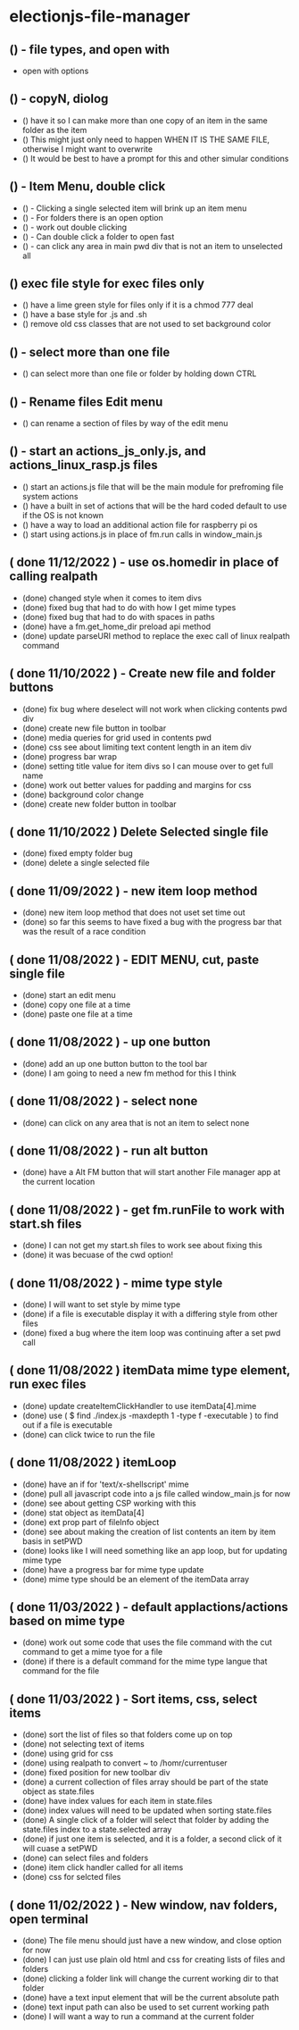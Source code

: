 # electionjs-file-manager

## () - file types, and open with
* open with options

## () - copyN, diolog
* () have it so I can make more than one copy of an item in the same folder as the item
* () This might just only need to happen WHEN IT IS THE SAME FILE, otherwise I might want to overwrite
* () It would be best to have a prompt for this and other simular conditions



## () - Item Menu, double click
* () - Clicking a single selected item will brink up an item menu
* () - For folders there is an open option
* () - work out double clicking
* () - Can double click a folder to open fast
* () - can click any area in main pwd div that is not an item to unselected all

## () exec file style for exec files only
* () have a lime green style for files only if it is a chmod 777 deal
* () have a base style for .js and .sh
* () remove old css classes that are not used to set background color

## () - select more than one file
* () can select more than one file or folder by holding down CTRL

## () - Rename files Edit menu
* () can rename a section of files by way of the edit menu

## () - start an actions\_js\_only.js, and actions\_linux\_rasp.js files
* () start an actions.js file that will be the main module for prefroming file system actions
* () have a built in set of actions that will be the hard coded default to use if the OS is not known
* () have a way to load an additional action file for raspberry pi os
* () start using actions.js in place of fm.run calls in window\_main.js

## ( done 11/12/2022 ) - use os.homedir in place of calling realpath
* (done) changed style when it comes to item divs
* (done) fixed bug that had to do with how I get mime types
* (done) fixed bug that had to do with spaces in paths
* (done) have a fm.get\_home\_dir preload api method
* (done) update parseURI method to replace the exec call of linux realpath command

## ( done 11/10/2022 ) - Create new file and folder buttons
* (done) fix bug where deselect will not work when clicking contents pwd div
* (done) create new file button in toolbar
* (done) media queries for grid used in contents pwd
* (done) css see about limiting text content length in an item div
* (done) progress bar wrap
* (done) setting title value for item divs so I can mouse over to get full name
* (done) work out better values for padding and margins for css
* (done) background color change
* (done) create new folder button in toolbar

## ( done 11/10/2022 ) Delete Selected single file
* (done) fixed empty folder bug
* (done) delete a single selected file

## ( done 11/09/2022 ) - new item loop method
* (done) new item loop method that does not uset set time out
* (done) so far this seems to have fixed a bug with the progress bar that was the result of a race condition

## ( done 11/08/2022 ) - EDIT MENU, cut, paste single file
* (done) start an edit menu
* (done) copy one file at a time
* (done) paste one file at a time

## ( done 11/08/2022 ) - up one button
* (done) add an up one button button to the tool bar
* (done) I am going to need a new fm method for this I think

## ( done 11/08/2022 ) - select none
* (done) can click on any area that is not an item to select none

## ( done 11/08/2022 ) - run alt button
* (done) have a Alt FM button that will start another File manager app at the current location

## ( done 11/08/2022 ) - get fm.runFile to work with start.sh files
* (done) I can not get my start.sh files to work see about fixing this
* (done) it was becuase of the cwd option!

## ( done 11/08/2022 ) - mime type style
* (done) I will want to set style by mime type
* (done) if a file is executable display it with a differing style from other files
* (done) fixed a bug where the item loop was continuing after a set pwd call

## ( done 11/08/2022 ) itemData mime type element, run exec files
* (done) update createItemClickHandler to use itemData\[4\].mime
* (done) use ( $ find ./index.js -maxdepth 1 -type f -executable ) to find out if a file is executable
* (done) can click twice to run the file

## ( done 11/08/2022 ) itemLoop
* (done) have an if for 'text/x-shellscript' mime
* (done) pull all javascript code into a js file called window_main.js for now
* (done) see about getting CSP working with this
* (done) stat object as itemData\[4\]
* (done) ext prop part of fileInfo object
* (done) see about making the creation of list contents an item by item basis in setPWD
* (done) looks like I will need something like an app loop, but for updating mime type
* (done) have a progress bar for mime type update
* (done) mime type should be an element of the itemData array

## ( done 11/03/2022 ) - default applactions/actions based on mime type
* (done) work out some code that uses the file command with the cut command to get a mime tyoe for a file
* (done) if there is a default command for the mime type langue that command for the file

## ( done 11/03/2022 ) - Sort items, css, select items
* (done) sort the list of files so that folders come up on top
* (done) not selecting text of items
* (done) using grid for css
* (done) using realpath to convert ~ to /homr/currentuser
* (done) fixed position for new toolbar div
* (done) a current collection of files array should be part of the state object as state.files
* (done) have index values for each item in state.files
* (done) index values will need to be updated when sorting state.files
* (done) A single click of a folder will select that folder by adding the state.files index to a state.selected array
* (done) if just one item is selected, and it is a folder, a second click of it will cuase a setPWD
* (done) can select files and folders
* (done) item click handler called for all items
* (done) css for selcted files

## ( done 11/02/2022 ) - New window, nav folders, open terminal
* (done) The file menu should just have a new window, and close option for now
* (done) I can just use plain old html and css for creating lists of files and folders
* (done) clicking a folder link will change the current working dir to that folder
* (done) have a text input element that will be the current absolute path
* (done) text input path can also be used to set current working path
* (done) I will want a way to run a command at the current folder
